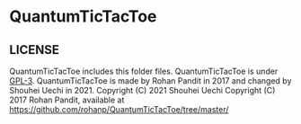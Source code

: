 # QuantumTicTacToe

## LICENSE

QuantumTicTacToe includes this folder files.
QuantumTicTacToe is under [GPL-3](./LICENSE).
QuantumTicTacToe is made by Rohan Pandit in 2017 and changed by Shouhei Uechi in 2021.
  Copyright (C) 2021  Shouhei Uechi
  Copyright (C) 2017  Rohan Pandit, available at <https://github.com/rohanp/QuantumTicTacToe/tree/master/>
